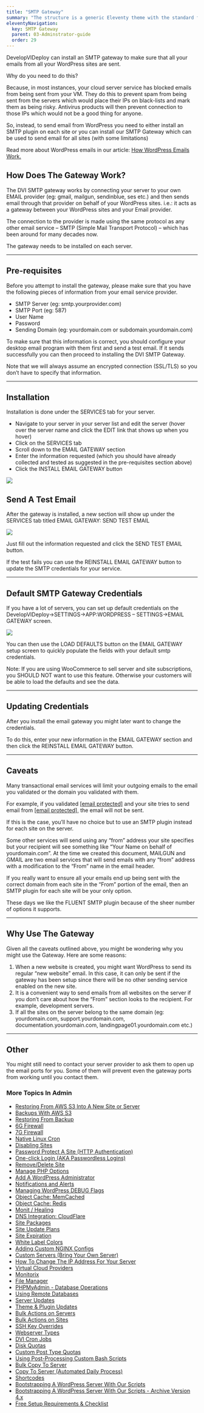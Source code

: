 ```yaml
---
title: "SMTP Gateway"
summary: "The structure is a generic Eleventy theme with the standard folder and file names."
eleventyNavigation:
  key: SMTP Gateway
  parent: 03-Adminstrator-guide
  order: 29
---
```

DevelopVIDeploy can install an SMTP gateway to make sure that all your emails from all your WordPress sites are sent.

Why do you need to do this?

Because, in most instances, your cloud server service has blocked emails from being sent from your VM. They do this to prevent spam from being sent from the servers which would place their IPs on black-lists and mark them as being risky. Antivirus products will then prevent connection to those IPs which would not be a good thing for anyone.

So, instead, to send email from WordPress you need to either install an SMTP plugin on each site or you can install our SMTP Gateway which can be used to send email for all sites (with some limitations)

Read more about WordPress emails in our article: [How WordPress Emails Work.](https://web.archive.org/web/20240304151413/https://wpclouddeploy.com/how-wordpress-emails-work/)

## How Does The Gateway Work?

The DVI SMTP gateway works by connecting your server to your own EMAIL provider (eg: gmail, mailgun, sendinblue, ses etc.) and then sends email through that provider on behalf of your WordPress sites. i.e.: it acts as a gateway between your WordPress sites and your Email provider.

The connection to the provider is made using the same protocol as any other email service – SMTP (Simple Mail Transport Protocol) – which has been around for many decades now.

The gateway needs to be installed on each server.

- - -

## Pre-requisites

Before you attempt to install the gateway, please make sure that you have the following pieces of information from your email service provider.

*   SMTP Server (eg: smtp.yourprovider.com)
*   SMTP Port (eg: 587)
*   User Name
*   Password
*   Sending Domain (eg: yourdomain.com or subdomain.yourdomain.com)

To make sure that this information is correct, you should configure your desktop email program with them first and send a test email. If it sends successfully you can then proceed to installing the DVI SMTP Gateway.

Note that we will always assume an encrypted connection (SSL/TLS) so you don’t have to specify that information.

- - -

## Installation

Installation is done under the SERVICES tab for your server.

*   Navigate to your server in your server list and edit the server (hover over the server name and click the EDIT link that shows up when you hover)
*   Click on the SERVICES tab
*   Scroll down to the EMAIL GATEWAY section
*   Enter the information requested (which you should have already collected and tested as suggested in the pre-requisites section above)
*   Click the INSTALL EMAIL GATEWAY button

[![](https://web.archive.org/web/20240304151413im_/https://wpclouddeploy.com/wp-content/uploads/2022/01/wpcd-v4-245.png)](https://web.archive.org/web/20240304151413/https://wpclouddeploy.com/wp-content/uploads/2022/01/wpcd-v4-245.png)

## Send A Test Email

After the gateway is installed, a new section will show up under the SERVICES tab titled EMAIL GATEWAY: SEND TEST EMAIL

[![](https://web.archive.org/web/20240304151413im_/https://wpclouddeploy.com/wp-content/uploads/2022/01/wpcd-v4-246.png)](https://web.archive.org/web/20240304151413/https://wpclouddeploy.com/wp-content/uploads/2022/01/wpcd-v4-246.png)

Just fill out the information requested and click the SEND TEST EMAIL button.

If the test fails you can use the REINSTALL EMAIL GATEWAY button to update the SMTP credentials for your service.

- - -

## Default SMTP Gateway Credentials

If you have a lot of servers, you can set up default credentials on the DevelopVIDeploy->SETTINGS->APP:WORDPRESS – SETTINGS->EMAIL GATEWAY screen.

[![](https://web.archive.org/web/20240304151413im_/https://wpclouddeploy.com/wp-content/uploads/2022/01/wpcd-v4-247.png)](https://web.archive.org/web/20240304151413/https://wpclouddeploy.com/wp-content/uploads/2022/01/wpcd-v4-247.png)

You can then use the LOAD DEFAULTS button on the EMAIL GATEWAY setup screen to quickly populate the fields with your default smtp credentials.

Note: If you are using WooCommerce to sell server and site subscriptions, you SHOULD NOT want to use this feature. Otherwise your customers will be able to load the defaults and see the data.

- - -

## Updating Credentials

After you install the email gateway you might later want to change the credentials.

To do this, enter your new information in the EMAIL GATEWAY section and then click the REINSTALL EMAIL GATEWAY button.

- - -

## Caveats

Many transactional email services will limit your outgoing emails to the email you validated or the domain you validated with them.

For example, if you validated [\[email protected\]](/web/20240304151413/https://wpclouddeploy.com/cdn-cgi/l/email-protection) and your site tries to send email from [\[email protected\]](/web/20240304151413/https://wpclouddeploy.com/cdn-cgi/l/email-protection), the email will not be sent.

If this is the case, you’ll have no choice but to use an SMTP plugin instead for each site on the server.

Some other services will send using any “from” address your site specifies but your recipient will see something like “Your Name on behalf of yourdomain.com”. At the time we created this document, MAILGUN and GMAIL are two email services that will send emails with any “from” address with a modification to the “From” name in the email header.

If you really want to ensure all your emails end up being sent with the correct domain from each site in the “From” portion of the email, then an SMTP plugin for each site will be your only option.

These days we like the FLUENT SMTP plugin because of the sheer number of options it supports.

- - -

## Why Use The Gateway

Given all the caveats outlined above, you might be wondering why you might use the Gateway. Here are some reasons:

1.  When a new website is created, you might want WordPress to send its regular “new website” email. In this case, it can only be sent if the gateway has been setup since there will be no other sending service enabled on the new site.
2.  It is a convenient way to send emails from all websites on the server if you don’t care about how the “From” section looks to the recipient. For example, development servers.
3.  If all the sites on the server belong to the same domain (eg: yourdomain.com, support.yourdomain.com, documentation.yourdomain.com, landingpage01.yourdomain.com etc.)

- - -

## Other

You might still need to contact your server provider to ask them to open up the email ports for you. Some of them will prevent even the gateway ports from working until you contact them.

### More Topics In Admin

*   [Restoring From AWS S3 Into A New Site or Server](https://web.archive.org/web/20240304151413/https://wpclouddeploy.com/documentation/tips-techniques-education/restoring-from-s3-into-a-new-site-or-server/)
*   [Backups With AWS S3](https://web.archive.org/web/20240304151413/https://wpclouddeploy.com/documentation/wpcloud-deploy-admin/backups-with-aws-s3/)
*   [Restoring From Backup](https://web.archive.org/web/20240304151413/https://wpclouddeploy.com/documentation/wpcloud-deploy-admin/restoring-from-backup/)
*   [6G Firewall](https://web.archive.org/web/20240304151413/https://wpclouddeploy.com/documentation/wpcloud-deploy-admin/6g-firewall/)
*   [7G Firewall](https://web.archive.org/web/20240304151413/https://wpclouddeploy.com/documentation/wpcloud-deploy-admin/7g-firewall/)
*   [Native Linux Cron](https://web.archive.org/web/20240304151413/https://wpclouddeploy.com/documentation/wpcloud-deploy-admin/native-linux-cron/)
*   [Disabling Sites](https://web.archive.org/web/20240304151413/https://wpclouddeploy.com/documentation/wpcloud-deploy-admin/disabling-sites/)
*   [Password Protect A Site (HTTP Authentication)](https://web.archive.org/web/20240304151413/https://wpclouddeploy.com/documentation/wpcloud-deploy-admin/add-basic-password-protection-to-a-site-http-authentication/)
*   [One-click Login (AKA Passwordless Logins)](https://web.archive.org/web/20240304151413/https://wpclouddeploy.com/documentation/wpcloud-deploy-admin/one-click-login-aka-passwordless-logins/)
*   [Remove/Delete Site](https://web.archive.org/web/20240304151413/https://wpclouddeploy.com/documentation/wpcloud-deploy-admin/remove-delete-site/)
*   [Manage PHP Options](https://web.archive.org/web/20240304151413/https://wpclouddeploy.com/documentation/wpcloud-deploy-admin/manage-php-options/)
*   [Add A WordPress Administrator](https://web.archive.org/web/20240304151413/https://wpclouddeploy.com/documentation/wpcloud-deploy-admin/add-a-wordpress-administrator/)
*   [Notifications and Alerts](https://web.archive.org/web/20240304151413/https://wpclouddeploy.com/documentation/wpcloud-deploy-admin/notifications/)
*   [Managing WordPress DEBUG Flags](https://web.archive.org/web/20240304151413/https://wpclouddeploy.com/documentation/wpcloud-deploy-admin/managing-wordpress-debug-flags/)
*   [Object Cache: MemCached](https://web.archive.org/web/20240304151413/https://wpclouddeploy.com/documentation/wpcloud-deploy-admin/object-cache-memcached/)
*   [Object Cache: Redis](https://web.archive.org/web/20240304151413/https://wpclouddeploy.com/documentation/wpcloud-deploy-admin/object-cache-redis/)
*   [Monit / Healing](https://web.archive.org/web/20240304151413/https://wpclouddeploy.com/documentation/wpcloud-deploy-admin/monit-healing/)
*   [DNS Integration: CloudFlare](https://web.archive.org/web/20240304151413/https://wpclouddeploy.com/documentation/wpcloud-deploy-admin/dns-integration-cloudflare/)
*   [Site Packages](https://web.archive.org/web/20240304151413/https://wpclouddeploy.com/documentation/wpcloud-deploy-admin/site-packages/)
*   [Site Update Plans](https://web.archive.org/web/20240304151413/https://wpclouddeploy.com/documentation/wpcloud-deploy-admin/site-update-plans/)
*   [Site Expiration](https://web.archive.org/web/20240304151413/https://wpclouddeploy.com/documentation/wpcloud-deploy-admin/site-expiration/)
*   [White Label Colors](https://web.archive.org/web/20240304151413/https://wpclouddeploy.com/documentation/wpcloud-deploy-admin/white-label-colors/)
*   [Adding Custom NGINX Configs](https://web.archive.org/web/20240304151413/https://wpclouddeploy.com/documentation/wpcloud-deploy-admin/adding-custom-nginx-configs/)
*   [Custom Servers (Bring Your Own Server)](https://web.archive.org/web/20240304151413/https://wpclouddeploy.com/documentation/wpcloud-deploy-admin/custom-servers-bring-your-own-server/)
*   [How To Change The IP Address For Your Server](https://web.archive.org/web/20240304151413/https://wpclouddeploy.com/documentation/wpcloud-deploy-admin/how-to-change-the-ip-address-for-your-server/)
*   [Virtual Cloud Providers](https://web.archive.org/web/20240304151413/https://wpclouddeploy.com/documentation/wpcloud-deploy-admin/virtual-cloud-providers/)
*   [Monitorix](https://web.archive.org/web/20240304151413/https://wpclouddeploy.com/documentation/wpcloud-deploy-admin/monitorix/)
*   [File Manager](https://web.archive.org/web/20240304151413/https://wpclouddeploy.com/documentation/wpcloud-deploy-admin/file-manager/)
*   [PHPMyAdmin - Database Operations](https://web.archive.org/web/20240304151413/https://wpclouddeploy.com/documentation/wpcloud-deploy-admin/phpmyadmin-database-operations/)
*   [Using Remote Databases](https://web.archive.org/web/20240304151413/https://wpclouddeploy.com/documentation/wpcloud-deploy-admin/using-remote-databases/)
*   [Server Updates](https://web.archive.org/web/20240304151413/https://wpclouddeploy.com/documentation/wpcloud-deploy-admin/server-updates/)
*   [Theme & Plugin Updates](https://web.archive.org/web/20240304151413/https://wpclouddeploy.com/documentation/wpcloud-deploy-admin/theme-plugin-updates/)
*   [Bulk Actions on Servers](https://web.archive.org/web/20240304151413/https://wpclouddeploy.com/documentation/wpcloud-deploy-admin/bulk-actions-on-servers/)
*   [Bulk Actions on Sites](https://web.archive.org/web/20240304151413/https://wpclouddeploy.com/documentation/wpcloud-deploy-admin/bulk-actions-on-sites/)
*   [SSH Key Overrides](https://web.archive.org/web/20240304151413/https://wpclouddeploy.com/documentation/wpcloud-deploy-admin/ssh-key-overrides/)
*   [Webserver Types](https://web.archive.org/web/20240304151413/https://wpclouddeploy.com/documentation/wpcloud-deploy-admin/webserver-types/)
*   [DVI Cron Jobs](https://web.archive.org/web/20240304151413/https://wpclouddeploy.com/documentation/wpcloud-deploy-admin/wpcd-cron-jobs/)
*   [Disk Quotas](https://web.archive.org/web/20240304151413/https://wpclouddeploy.com/documentation/wpcloud-deploy-admin/disk-quotas/)
*   [Custom Post Type Quotas](https://web.archive.org/web/20240304151413/https://wpclouddeploy.com/documentation/wpcloud-deploy-admin/custom-post-type-quotas/)
*   [Using Post-Processing Custom Bash Scripts](https://web.archive.org/web/20240304151413/https://wpclouddeploy.com/documentation/wpcloud-deploy-admin/using-post-processing-custom-bash-scripts/)
*   [Bulk Copy To Server](https://web.archive.org/web/20240304151413/https://wpclouddeploy.com/documentation/wpcloud-deploy-admin/bulk-copy-to-server/)
*   [Copy To Server (Automated Daily Process)](https://web.archive.org/web/20240304151413/https://wpclouddeploy.com/documentation/wpcloud-deploy-admin/copy-to-server-automated-daily-process/)
*   [Shortcodes](https://web.archive.org/web/20240304151413/https://wpclouddeploy.com/documentation/wpcloud-deploy-admin/shortcodes/)
*   [Bootstrapping A WordPress Server With Our Scripts](https://web.archive.org/web/20240304151413/https://wpclouddeploy.com/documentation/wpcloud-deploy-admin/bootstrapping-a-wordpress-server-with-our-scripts/)
*   [Bootstrapping A WordPress Server With Our Scripts - Archive Version 4.x](https://web.archive.org/web/20240304151413/https://wpclouddeploy.com/documentation/wpcloud-deploy-admin/bootstrapping-a-wordpress-server-with-our-scripts-version-4-x/)
*   [Free Setup Requirements & Checklist](https://web.archive.org/web/20240304151413/https://wpclouddeploy.com/documentation/wpcloud-deploy-admin/free-setup-requirements-checklist/)
